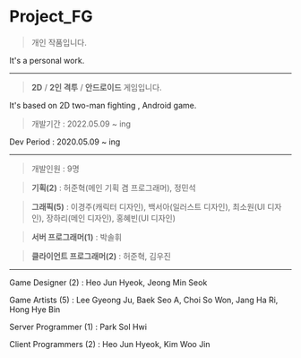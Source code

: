 # Project_FG

> 개인 작품입니다.

It's a personal work.


---


> **2D** / **2인 격투** / **안드로이드** 게임입니다.

It's based on 2D two-man fighting , Android game. 


> 개발기간 : 2022.05.09 ~ ing

Dev Period : 2020.05.09 ~ ing


---


> 개발인원 : 9명

> **기획(2)** : 허준혁(메인 기획 겸 프로그래머), 정민석

> **그래픽(5)** : 이경주(캐릭터 디자인), 백서아(일러스트 디자인), 최소원(UI 디자인), 장하리(메인 디자인), 홍혜빈(UI 디자인)

> **서버 프로그래머(1)** : 박솔휘

> **클라이언트 프로그래머(2)** : 허준혁, 김우진

---


Game Designer (2) : Heo Jun Hyeok, Jeong Min Seok

Game Artists (5) : Lee Gyeong Ju, Baek Seo A, Choi So Won, Jang Ha Ri, Hong Hye Bin

Server Programmer (1) : Park Sol Hwi

Client Programmers (2) : Heo Jun Hyeok, Kim Woo Jin
